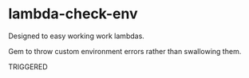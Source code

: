 # lambda-check-env

Designed to easy working work lambdas.

Gem to throw custom environment errors rather than swallowing them.

TRIGGERED
